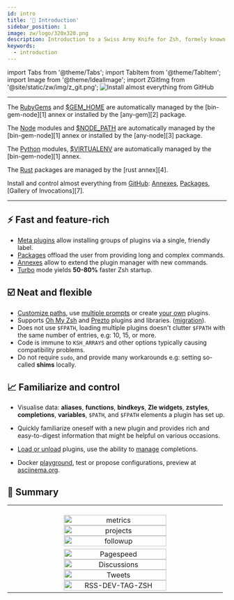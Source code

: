 ```yaml
---
id: intro
title: '🎉 Introduction'
sidebar_position: 1
image: zw/logo/320x320.png
description: Introduction to a Swiss Army Knife for Zsh, formely known as zplugin, zinit.
keywords:
  - introduction
---
```


import Tabs from '@theme/Tabs'; import TabItem from '@theme/TabItem'; import Image from '@theme/IdealImage'; import ZGitImg from '@site/static/zw/img/z_git.png';
<Image className="ZGitLogo" img={ZGitImg} alt='Install almost everything from GitHub' />

---

<Tabs>
  <TabItem value="gems" label="RubyGems">

The [RubyGems](https://rubygems.org) and [$GEM_HOME](https://guides.rubygems.org/command-reference/#gem-environment) are
automatically managed by the [bin-gem-node][1] annex or installed by the [any-gem][2] package.

  </TabItem>
  <TabItem value="node" label="Node">

The [Node](https://www.npmjs.com) modules and
[$NODE_PATH](https://nodejs.org/api/modules.html#modules_loading_from_the_global_folders) are automatically managed by
the [bin-gem-node][1] annex or installed by the [any-node][3] package.

  </TabItem>
  <TabItem value="pip" label="Python">

The [Python](https://python.org) modules, [$VIRTUALENV](https://docs.python.org/3/tutorial/venv.html) are automatically
managed by the [bin-gem-node][1] annex.

  </TabItem>
  <TabItem value="rust" label="Rust">

The [Rust](https://crates.io) packages are managed by the [rust annex][4].

  </TabItem>
  <TabItem value="github" label="GitHub" default>

Install and control almost everything from [GitHub](https://github.com): [Annexes][5], [Packages][6], [Gallery of
Invocations][7].

</TabItem>
</Tabs>

---

## ⚡️ Fast and feature-rich

- [Meta plugins][16] allow installing groups of plugins via a single, friendly label.
- [Packages][6] offload the user from providing long and complex commands.
- [Annexes][5] allow to extend the plugin manager with new commands.
- [Turbo][8] mode yields **50-80%** faster Zsh startup.

## ☑️ Neat and flexible

- [Customize paths][9], use [multiple prompts][10] or create [your own][11] plugins.
- Supports [Oh My Zsh][12] and [Prezto][12] plugins and libraries. ([migration][13]).
- Does not use `$FPATH`, loading multiple plugins doesn't clutter `$FPATH` with the same number of entries, e.g: 10, 15, or more.
- Code is immune to `KSH_ARRAYS` and other options typically causing compatibility problems.
- Do not require `sudo`, and provide many workarounds e.g: setting so-called **shims** locally.

## 📈 Familiarize and control

- Visualise data: **aliases**, **functions**, **bindkeys**, **Zle widgets**, **zstyles**, **completions**, **variables**, `$PATH`, and `$FPATH` elements a plugin has set up.
- Quickly familiarize oneself with a new plugin and provides rich and easy-to-digest information that might be helpful on various occasions.
- [Load or unload][14] plugins, use the ability to [manage][15] completions.

- Docker [playground](https://github.com/z-shell/playground), test or propose configurations, preview at [asciinema.org](https://asciinema.org/a/459358).

## 📢 Summary

<!-- markdownlint-disable -->

<table><tr><td><div align='center'><br />
<img align='center' src='https://raw.githubusercontent.com/z-shell/.github/main/metrics/plugin.svg' alt='metrics' width='70%' />
<img align='center' src='https://raw.githubusercontent.com/z-shell/.github/main/metrics/plugin.projects.svg' alt='projects' width='70%' />
<img align='center' src='https://raw.githubusercontent.com/z-shell/.github/main/metrics/plugin.followup.indepth.svg' alt='followup' width='70%' />
</div></td></tr><td><div align='center'>
<img align='center' src='https://raw.githubusercontent.com/z-shell/.github/main/metrics/plugin.pagespeed.detailed.svg' alt='Pagespeed' width='70%' />
<a href='https://github.com/z-shell/community/discussions'><img align='center' src='https://raw.githubusercontent.com/z-shell/.github/main/metrics/plugin.discussions.svg' alt='Discussions' width='70%' /></a>
<a href='https://twitter.com/zshell_zi'><img align='center' src='https://raw.githubusercontent.com/z-shell/.github/main/metrics/plugin.tweets.svg' alt='Tweets' width='70%' /></a>
<a href='https://dev.to/tag/zsh'><img align='center' src='https://raw.githubusercontent.com/z-shell/.github/main/metrics/plugin.dev.tag.zsh.rss.svg' alt='RSS-DEV-TAG-ZSH' width='70%' /></a>
</div></td></table>

<!-- markdownlint-restore -->

[5]: /docs/ecosystem/annexes
[6]: /docs/ecosystem/packages/packages-overview
[8]: /docs/getting_started/overview#turbo-mode-zsh--53
[9]: /docs/guides/customization#customizing-paths
[10]: /docs/guides/customization#multiple-prompts
[11]: /docs/guides/customization#non-github-local-plugins
[12]: /docs/getting_started/overview#oh-my-zsh-prezto
[12]: /docs/getting_started/overview#oh-my-zsh-prezto
[13]: /docs/getting_started/migration
[14]: /docs/guides/commands#loading-and-unloading
[15]: /docs/guides/commands#completions-management
[16]: /search?q=meta+plugins
